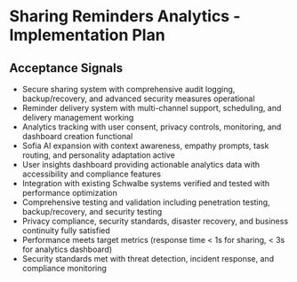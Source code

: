 # Sharing Reminders Analytics - Implementation Plan

## Acceptance Signals

- Secure sharing system with comprehensive audit logging, backup/recovery, and advanced security measures operational
- Reminder delivery system with multi-channel support, scheduling, and delivery management working
- Analytics tracking with user consent, privacy controls, monitoring, and dashboard creation functional
- Sofia AI expansion with context awareness, empathy prompts, task routing, and personality adaptation active
- User insights dashboard providing actionable analytics data with accessibility and compliance features
- Integration with existing Schwalbe systems verified and tested with performance optimization
- Comprehensive testing and validation including penetration testing, backup/recovery, and security testing
- Privacy compliance, security standards, disaster recovery, and business continuity fully satisfied
- Performance meets target metrics (response time < 1s for sharing, < 3s for analytics dashboard)
- Security standards met with threat detection, incident response, and compliance monitoring
